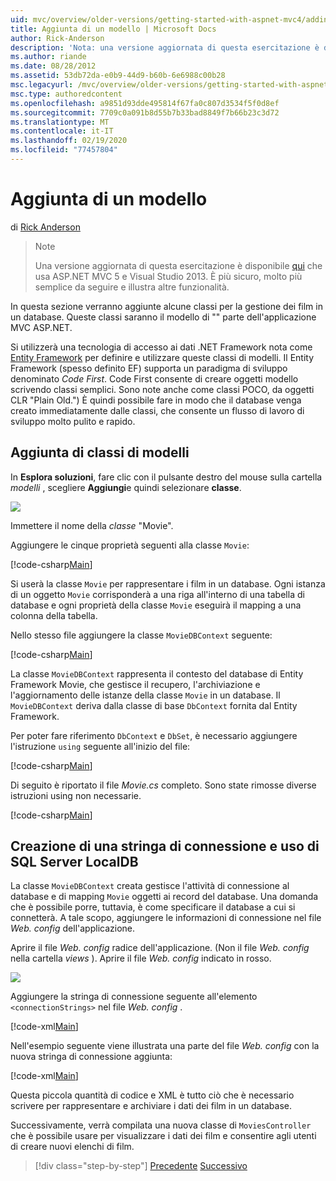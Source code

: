 ```yaml
---
uid: mvc/overview/older-versions/getting-started-with-aspnet-mvc4/adding-a-model
title: Aggiunta di un modello | Microsoft Docs
author: Rick-Anderson
description: 'Nota: una versione aggiornata di questa esercitazione è disponibile qui che usa ASP.NET MVC 5 e Visual Studio 2013. È più sicuro, molto più semplice da seguire e demo...'
ms.author: riande
ms.date: 08/28/2012
ms.assetid: 53db72da-e0b9-44d9-b60b-6e6988c00b28
msc.legacyurl: /mvc/overview/older-versions/getting-started-with-aspnet-mvc4/adding-a-model
msc.type: authoredcontent
ms.openlocfilehash: a9851d93dde495814f67fa0c807d3534f5f0d8ef
ms.sourcegitcommit: 7709c0a091b8d55b7b33bad8849f7b66b23c3d72
ms.translationtype: MT
ms.contentlocale: it-IT
ms.lasthandoff: 02/19/2020
ms.locfileid: "77457804"
---
```

# <a name="adding-a-model"></a>Aggiunta di un modello

di [Rick Anderson](https://twitter.com/RickAndMSFT)

> > [!NOTE]
> > Una versione aggiornata di questa esercitazione è disponibile [qui](../../getting-started/introduction/getting-started.md) che usa ASP.NET MVC 5 e Visual Studio 2013. È più sicuro, molto più semplice da seguire e illustra altre funzionalità.

In questa sezione verranno aggiunte alcune classi per la gestione dei film in un database. Queste classi saranno il modello di &quot;&quot; parte dell'applicazione MVC ASP.NET.

Si utilizzerà una tecnologia di accesso ai dati .NET Framework nota come [Entity Framework](https://msdn.microsoft.com/library/bb399572(VS.110).aspx) per definire e utilizzare queste classi di modelli. Il Entity Framework (spesso definito EF) supporta un paradigma di sviluppo denominato *Code First*. Code First consente di creare oggetti modello scrivendo classi semplici. Sono note anche come classi POCO, da oggetti CLR &quot;Plain Old.&quot;) È quindi possibile fare in modo che il database venga creato immediatamente dalle classi, che consente un flusso di lavoro di sviluppo molto pulito e rapido.

## <a name="adding-model-classes"></a>Aggiunta di classi di modelli

In **Esplora soluzioni**, fare clic con il pulsante destro del mouse sulla cartella *modelli* , scegliere **Aggiungi**e quindi selezionare **classe**.

![](adding-a-model/_static/image1.png)

Immettere il nome della *classe* &quot;Movie&quot;.

Aggiungere le cinque proprietà seguenti alla classe `Movie`:

[!code-csharp[Main](adding-a-model/samples/sample1.cs)]

Si userà la classe `Movie` per rappresentare i film in un database. Ogni istanza di un oggetto `Movie` corrisponderà a una riga all'interno di una tabella di database e ogni proprietà della classe `Movie` eseguirà il mapping a una colonna della tabella.

Nello stesso file aggiungere la classe `MovieDBContext` seguente:

[!code-csharp[Main](adding-a-model/samples/sample2.cs)]

La classe `MovieDBContext` rappresenta il contesto del database di Entity Framework Movie, che gestisce il recupero, l'archiviazione e l'aggiornamento delle istanze della classe `Movie` in un database. Il `MovieDBContext` deriva dalla classe di base `DbContext` fornita dal Entity Framework.

Per poter fare riferimento `DbContext` e `DbSet`, è necessario aggiungere l'istruzione `using` seguente all'inizio del file:

[!code-csharp[Main](adding-a-model/samples/sample3.cs)]

Di seguito è riportato il file *Movie.cs* completo. Sono state rimosse diverse istruzioni using non necessarie.

[!code-csharp[Main](adding-a-model/samples/sample4.cs)]

## <a name="creating-a-connection-string-and-working-with-sql-server-localdb"></a>Creazione di una stringa di connessione e uso di SQL Server LocalDB

La classe `MovieDBContext` creata gestisce l'attività di connessione al database e di mapping `Movie` oggetti ai record del database. Una domanda che è possibile porre, tuttavia, è come specificare il database a cui si connetterà. A tale scopo, aggiungere le informazioni di connessione nel file *Web. config* dell'applicazione.

Aprire il file *Web. config* radice dell'applicazione. (Non il file *Web. config* nella cartella *views* ). Aprire il file *Web. config* indicato in rosso.

![](adding-a-model/_static/image2.png)

Aggiungere la stringa di connessione seguente all'elemento `<connectionStrings>` nel file *Web. config* .

[!code-xml[Main](adding-a-model/samples/sample5.xml)]

Nell'esempio seguente viene illustrata una parte del file *Web. config* con la nuova stringa di connessione aggiunta:

[!code-xml[Main](adding-a-model/samples/sample6.xml?highlight=6-9)]

Questa piccola quantità di codice e XML è tutto ciò che è necessario scrivere per rappresentare e archiviare i dati dei film in un database.

Successivamente, verrà compilata una nuova classe di `MoviesController` che è possibile usare per visualizzare i dati dei film e consentire agli utenti di creare nuovi elenchi di film.

> [!div class="step-by-step"]
> [Precedente](adding-a-view.md)
> [Successivo](accessing-your-models-data-from-a-controller.md)

